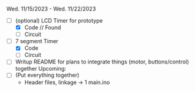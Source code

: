 Wed. 11/15/2023 - Wed. 11/22/2023
- [ ] (optional) LCD Timer for prototype
    - [X] Code
    // Found 
    - [ ] Circuit
- [ ] 7 segment Timer
    - [X] Code
    - [ ] Circuit
- [ ] Writup README for plans to integrate 
        things (motor, buttons/control) together
Upcoming:
- [ ] (Put everything together) 
    - Header files, linkage -> 1 main.ino
